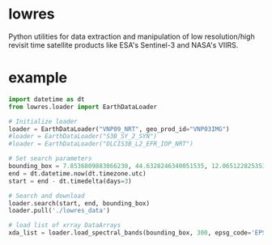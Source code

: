 # lowres
Python utilities for data extraction and manipulation of low resolution/high revisit time satellite products like ESA's Sentinel-3 and NASA's VIIRS.

# example
``` python
import datetime as dt
from lowres.loader import EarthDataLoader

# Initialize loader
loader = EarthDataLoader("VNP09_NRT", geo_prod_id="VNP03IMG")
#loader = EarthDataLoader("S3B_SY_2_SYN")
#loader = EarthDataLoader("OLCIS3B_L2_EFR_IOP_NRT")

# Set search parameters
bounding_box = 7.8536809883066230, 44.6328246340051535, 12.0651228253536811, 45.5482371795341479
end = dt.datetime.now(dt.timezone.utc)
start = end - dt.timedelta(days=3)

# Search and download
loader.search(start, end, bounding_box)
loader.pull('./lowres_data')

# load list of xrray DataArrays
xda_list = loader.load_spectral_bands(bounding_box, 300, epsg_code='EPSG:32632')
```
